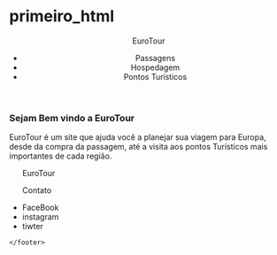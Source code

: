 # primeiro_html
<!DOCTYPE html>
<html lang="en">
<head>
    <meta charset="UTF-8">
    <meta name="viewport" content="width=  , initial-scale=1.0">
    <title>Document</title>
</head>
<body>
    <header>
        <span>EuroTour</span>
        <nav>
            <ul>
                <li>Passagens</li>
                <li>Hospedagem</li>
                <li>Pontos Turísticos</li>
            </ul>
        </nav>
    </header>
    <section>
        <h3>Sejam Bem vindo a EuroTour</h3>
        <p>
           EuroTour é um site que ajuda você a planejar sua viagem para Europa,
           desde da compra da passagem, até a visita aos pontos Turísticos mais
           importantes de cada região.  
        </p>
    </section>
    <aside>
        <ul>
            <span>EuroTour<span>
        </ul>
    </aside>
    <footer>
        <ul>
            <span>Contato</span>
        </ul>    
        <ul>
            <li>FaceBook</li>
            <li>instagram</li>
            <li>tiwter</li>
        </ul>           
        
    </footer>
</body>
</html>
